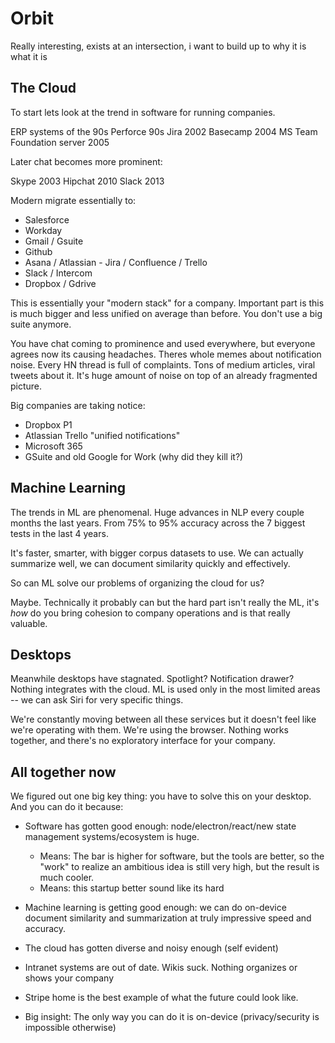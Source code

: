 # Orbit

Really interesting, exists at an intersection, i want to build up to why it is what it is

## The Cloud

To start lets look at the trend in software for running companies.

ERP systems of the 90s
Perforce 90s
Jira 2002
Basecamp 2004
MS Team Foundation server 2005

Later chat becomes more prominent:

Skype 2003
Hipchat 2010
Slack 2013

Modern migrate essentially to:

* Salesforce
* Workday
* Gmail / Gsuite
* Github
* Asana / Atlassian - Jira / Confluence / Trello
* Slack / Intercom
* Dropbox / Gdrive

This is essentially your "modern stack" for a company. Important part is this is much bigger and less unified on average than before. You don't use a big suite anymore.

You have chat coming to prominence and used everywhere, but everyone agrees now its causing headaches. Theres whole memes about notification noise. Every HN thread is full of complaints. Tons of medium articles, viral tweets about it. It's huge amount of noise on top of an already fragmented picture.

Big companies are taking notice:

* Dropbox P1
* Atlassian Trello "unified notifications"
* Microsoft 365
* GSuite and old Google for Work (why did they kill it?)

## Machine Learning

The trends in ML are phenomenal. Huge advances in NLP every couple months the last years. From 75% to 95% accuracy across the 7 biggest tests in the last 4 years.

It's faster, smarter, with bigger corpus datasets to use. We can actually summarize well, we can document similarity quickly and effectively.

So can ML solve our problems of organizing the cloud for us?

Maybe. Technically it probably can but the hard part isn't really the ML, it's _how_ do you bring cohesion to company operations and is that really valuable.

## Desktops

Meanwhile desktops have stagnated. Spotlight? Notification drawer? Nothing integrates with the cloud. ML is used only in the most limited areas -- we can ask Siri for very specific things.

We're constantly moving between all these services but it doesn't feel like we're operating with them. We're using the browser. Nothing works together, and there's no exploratory interface for your company.

## All together now

We figured out one big key thing: you have to solve this on your desktop. And you can do it because:

* Software has gotten good enough: node/electron/react/new state management systems/ecosystem is huge.

  * Means: The bar is higher for software, but the tools are better, so the "work" to realize an ambitious idea is still very high, but the result is much cooler.
  * Means: this startup better sound like its hard

* Machine learning is getting good enough: we can do on-device document similarity and summarization at truly impressive speed and accuracy.

* The cloud has gotten diverse and noisy enough (self evident)

* Intranet systems are out of date. Wikis suck. Nothing organizes or shows your company

* Stripe home is the best example of what the future could look like.

* Big insight: The only way you can do it is on-device (privacy/security is impossible otherwise)
